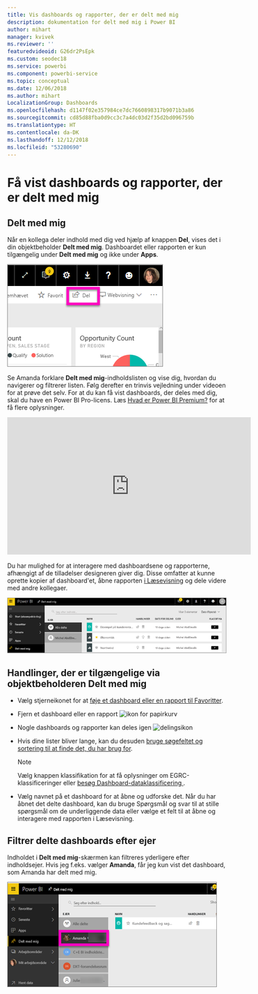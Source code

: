 ```yaml
---
title: Vis dashboards og rapporter, der er delt med mig
description: dokumentation for delt med mig i Power BI
author: mihart
manager: kvivek
ms.reviewer: ''
featuredvideoid: G26dr2PsEpk
ms.custom: seodec18
ms.service: powerbi
ms.component: powerbi-service
ms.topic: conceptual
ms.date: 12/06/2018
ms.author: mihart
LocalizationGroup: Dashboards
ms.openlocfilehash: d1147f02e357984ce7dc7660898317b9071b3a86
ms.sourcegitcommit: cd85d88fba0d9cc3c7a4dc03d2f35d2bd096759b
ms.translationtype: HT
ms.contentlocale: da-DK
ms.lasthandoff: 12/12/2018
ms.locfileid: "53280690"
---
```

# <a name="display-the-dashboards-and-reports-that-have-been-shared-with-me"></a>Få vist dashboards og rapporter, der er delt med mig
## <a name="shared-with-me"></a>Delt med mig

Når en kollega deler indhold med dig ved hjælp af knappen **Del**, vises det i din objektbeholder **Delt med mig**. Dashboardet eller rapporten er kun tilgængelig under **Delt med mig** og ikke under **Apps**.

![Delingsikon](./media/end-user-shared-with-me/power-bi-share-dash.png)

Se Amanda forklare **Delt med mig**-indholdslisten og vise dig, hvordan du navigerer og filtrerer listen. Følg derefter en trinvis vejledning under videoen for at prøve det selv. For at du kan få vist dashboards, der deles med dig, skal du have en Power BI Pro-licens. Læs [Hvad er Power BI Premium?](../service-premium.md) for at få flere oplysninger.

<iframe width="560" height="315" src="https://www.youtube.com/embed/G26dr2PsEpk" frameborder="0" allowfullscreen></iframe>

Du har mulighed for at interagere med dashboardsene og rapporterne, afhængigt af de tilladelser designeren giver dig. Disse omfatter at kunne oprette kopier af dashboard'et, åbne rapporten [i Læsevisning](end-user-reading-view.md) og dele videre med andre kollegaer.

![Objektbeholderen Delt med mig](./media/end-user-shared-with-me/power-bi-container.png)

## <a name="actions-available-from-the-shared-with-me-container"></a>Handlinger, der er tilgængelige via objektbeholderen **Delt med mig**
* Vælg stjerneikonet for at [føje et dashboard eller en rapport til Favoritter](end-user-favorite.md).
* Fjern et dashboard eller en rapport  ![ikon for papirkurv](./media/end-user-shared-with-me/power-bi-delete-icon.png)
* Nogle dashboards og rapporter kan deles igen  ![delingsikon](./media/end-user-shared-with-me/power-bi-share-icon-new.png)
* Hvis dine lister bliver lange, kan du desuden [bruge søgefeltet og sortering til at finde det, du har brug for](end-user-search-sort.md).
  
  > [!NOTE]
  > Vælg knappen klassifikation for at få oplysninger om EGRC-klassificeringer eller [besøg Dashboard-dataklassificering ](../service-data-classification.md).
  > 
  > 
* Vælg navnet på et dashboard for at åbne og udforske det. Når du har åbnet det delte dashboard, kan du bruge Spørgsmål og svar til at stille spørgsmål om de underliggende data eller vælge et felt til at åbne og interagere med rapporten i Læsevisning.

## <a name="filter-shared-dashboards-by-owner"></a>Filtrer delte dashboards efter ejer
Indholdet i **Delt med mig**-skærmen kan filtreres yderligere efter indholdsejer. Hvis jeg f.eks. vælger **Amanda**, får jeg kun vist det dashboard, som Amanda har delt med mig.

![dashboard filtreret efter ejer](./media/end-user-shared-with-me/power-bi-owner-new.png)